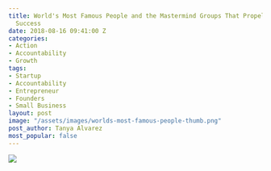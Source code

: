 ```yaml
---
title: World's Most Famous People and the Mastermind Groups That Propelled Them to
  Success
date: 2018-08-16 09:41:00 Z
categories:
- Action
- Accountability
- Growth
tags:
- Startup
- Accountability
- Entrepreneur
- Founders
- Small Business
layout: post
image: "/assets/images/worlds-most-famous-people-thumb.png"
post_author: Tanya Alvarez
most_popular: false
---
```


<img src="/assets/images/worlds-most-famous-people.jpg" />